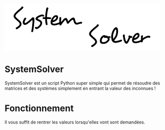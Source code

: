 <img src="assets/SystemSolver .png">

# SystemSolver
SystemSolver est un script Python super simple qui permet de résoudre des matrices et des systèmes simplement en entrant la valeur des inconnues !

# Fonctionnement

Il vous suffit de rentrer les valeurs lorsqu'elles vont sont demandées.
